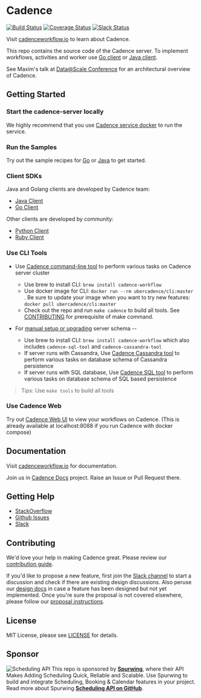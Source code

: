 # Cadence
[![Build Status](https://badge.buildkite.com/159887afd42000f11126f85237317d4090de97b26c287ebc40.svg?theme=github&branch=master)](https://buildkite.com/uberopensource/cadence-server)
[![Coverage Status](https://coveralls.io/repos/github/uber/cadence/badge.svg)](https://coveralls.io/github/uber/cadence)
[![Slack Status](https://img.shields.io/badge/slack-join_chat-white.svg?logo=slack&style=social)](http://t.uber.com/cadence-slack)

Visit [cadenceworkflow.io](https://cadenceworkflow.io) to learn about Cadence.

This repo contains the source code of the Cadence server. To implement workflows, activities and worker use [Go client](https://github.com/uber-go/cadence-client) or [Java client](https://github.com/uber-java/cadence-client).

See Maxim's talk at [Data@Scale Conference](https://atscaleconference.com/videos/cadence-microservice-architecture-beyond-requestreply) for an architectural overview of Cadence.

## Getting Started

### Start the cadence-server locally

We highly recommend that you use [Cadence service docker](docker/README.md) to run the service.

### Run the Samples

Try out the sample recipes for [Go](https://github.com/uber-common/cadence-samples) or [Java](https://github.com/uber/cadence-java-samples) to get started.

### Client SDKs
Java and Golang clients are developed by Cadence team:
* [Java Client](https://github.com/uber/cadence-java-client)
* [Go Client](https://github.com/uber-go/cadence-client)

Other clients are developed by community:
* [Python Client](https://github.com/firdaus/cadence-python)
* [Ruby Client](https://github.com/coinbase/cadence-ruby)

### Use CLI Tools

* Use [Cadence command-line tool](https://cadenceworkflow.io/docs/cli/) to perform various tasks on Cadence server cluster
  * Use brew to install CLI: `brew install cadence-workflow`
  * Use docker image for CLI: `docker run --rm ubercadence/cli:master `. Be sure to update your image when you want to try new features: `docker pull ubercadence/cli:master `
  * Check out the repo and run `make cadence` to build all tools. See [CONTRIBUTING](CONTRIBUTING.md) for prerequisite of make command.
  
  
* For [manual setup or upgrading](docs/persistence.md) server schema --
  * Use brew to install CLI: `brew install cadence-workflow` which also includes `cadence-sql-tool` and `cadence-cassandra-tool`
  * If server runs with Cassandra, Use [Cadence Cassandra tool](tools/cassandra/README.md) to perform various tasks on database schema of Cassandra persistence
  * If server runs with SQL database, Use [Cadence SQL tool](tools/sql/README.md) to perform various tasks on database schema of SQL based persistence

> Tips: Use `make tools` to build all tools

### Use Cadence Web

Try out [Cadence Web UI](https://github.com/uber/cadence-web) to view your workflows on Cadence.
(This is already available at localhost:8088 if you run Cadence with docker compose)

## Documentation

Visit [cadenceworkflow.io](https://cadenceworkflow.io) for documentation.
 
Join us in [Cadence Docs](https://github.com/uber/cadence-docs) project. Raise an Issue or Pull Request there.

## Getting Help
* [StackOverflow](https://stackoverflow.com/questions/tagged/cadence-workflow)
* [Github Issues](https://github.com/uber/cadence/issues)
* [Slack](http://t.uber.com/cadence-slack)

## Contributing

We'd love your help in making Cadence great. Please review our [contribution guide](CONTRIBUTING.md).

If you'd like to propose a new feature, first join the [Slack channel](http://t.uber.com/cadence-slack) to start a discussion and check if there are existing design discussions. Also peruse our [design docs](docs/design/index.md) in case a feature has been designed but not yet implemented. Once you're sure the proposal is not covered elsewhere, please follow our [proposal instructions](PROPOSALS.md).

## License

MIT License, please see [LICENSE](https://github.com/uber/cadence/blob/master/LICENSE) for details.

## Sponsor
![Scheduling API](https://user-images.githubusercontent.com/9488406/125080407-0dd25780-e0c5-11eb-9f70-ef958968674a.png)
This repo is sponsored by [**Spurwing**](https://www.spurwing.io/), where their API Makes Adding Scheduling Quick, Reliable and Scalable.
Use Spurwing to build and integrate Scheduling, Booking & Calendar features in your project. Read more about Spurwing [**Scheduling API on GitHub**](https://github.com/Spurwing/Appointment-Scheduling-API).

